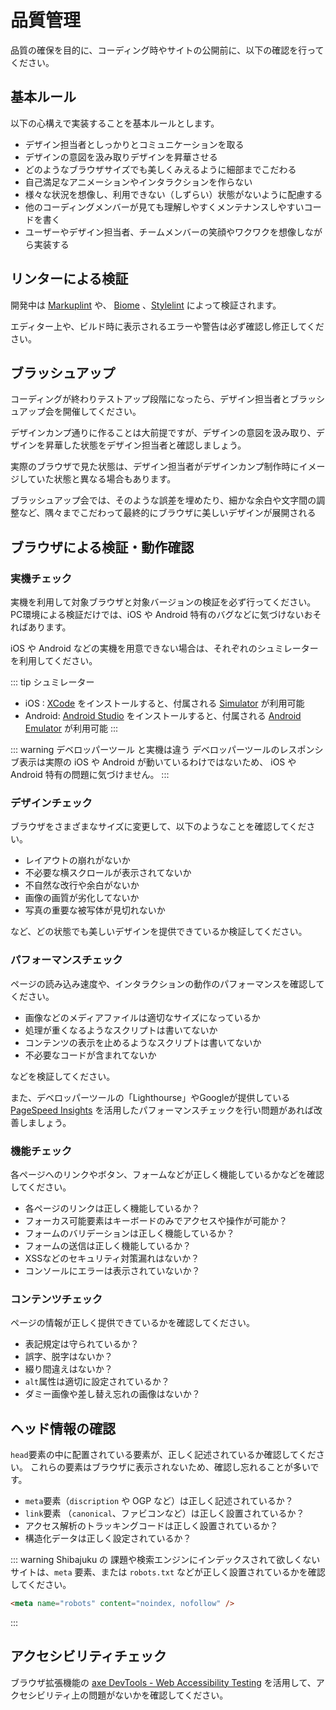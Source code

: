 # 品質管理

品質の確保を目的に、コーディング時やサイトの公開前に、以下の確認を行ってください。

## 基本ルール

以下の心構えで実装することを基本ルールとします。

- デザイン担当者としっかりとコミュニケーションを取る
- デザインの意図を汲み取りデザインを昇華させる
- どのようなブラウザサイズでも美しくみえるように細部までこだわる
- 自己満足なアニメーションやインタラクションを作らない
- 様々な状況を想像し、利用できない（しずらい）状態がないように配慮する
- 他のコーディングメンバーが見ても理解しやすくメンテナンスしやすいコードを書く
- ユーザーやデザイン担当者、チームメンバーの笑顔やワクワクを想像しながら実装する


## リンターによる検証

開発中は [Markuplint](https://marketplace.visualstudio.com/items?itemName=yusukehirao.vscode-markuplint) や、 [Biome](https://marketplace.visualstudio.com/items?itemName=biomejs.biome) 、[Stylelint](https://marketplace.visualstudio.com/items?itemName=stylelint.vscode-stylelint) によって検証されます。

エディター上や、ビルド時に表示されるエラーや警告は必ず確認し修正してください。


## ブラッシュアップ

コーディングが終わりテストアップ段階になったら、デザイン担当者とブラッシュアップ会を開催してください。

デザインカンプ通りに作ることは大前提ですが、デザインの意図を汲み取り、デザインを昇華した状態をデザイン担当者と確認しましょう。

実際のブラウザで見た状態は、デザイン担当者がデザインカンプ制作時にイメージしていた状態と異なる場合もあります。

ブラッシュアップ会では、そのような誤差を埋めたり、細かな余白や文字間の調整など、隅々までこだわって最終的にブラウザに美しいデザインが展開される




## ブラウザによる検証・動作確認



### 実機チェック

実機を利用して対象ブラウザと対象バージョンの検証を必ず行ってください。
PC環境による検証だけでは、iOS や Android 特有のバグなどに気づけないおそればあります。

iOS や Android などの実機を用意できない場合は、それぞれのシュミレーターを利用してください。


::: tip シュミレーター
-  iOS : [XCode](https://developer.apple.com/jp/xcode/) をインストールすると、付属される [Simulator](https://developer.apple.com/documentation/safari-developer-tools/installing-xcode-and-simulators) が利用可能
- Android: [Android Studio](https://developer.android.com/studio?hl=ja) をインストールすると、付属される [Android Emulator](https://developer.android.com/studio/run/emulator?hl=ja) が利用可能
:::


::: warning デベロッパーツール と実機は違う
デベロッパーツールのレスポンシブ表示は実際の iOS や Android が動いているわけではないため、 iOS や Android 特有の問題に気づけません。
:::



### デザインチェック

ブラウザをさまざまなサイズに変更して、以下のようなことを確認してください。

- レイアウトの崩れがないか
- 不必要な横スクロールが表示されてないか
- 不自然な改行や余白がないか
- 画像の画質が劣化してないか
- 写真の重要な被写体が見切れないか

など、どの状態でも美しいデザインを提供できているか検証してください。


### パフォーマンスチェック

ページの読み込み速度や、インタラクションの動作のパフォーマンスを確認してください。

- 画像などのメディアファイルは適切なサイズになっているか
- 処理が重くなるようなスクリプトは書いてないか
- コンテンツの表示を止めるようなスクリプトは書いてないか
- 不必要なコードが含まれてないか

などを検証してください。

また、デベロッパーツールの「Lighthourse」やGoogleが提供している [PageSpeed Insights](https://pagespeed.web.dev/) を活用したパフォーマンスチェックを行い問題があれば改善しましょう。


### 機能チェック

各ページへのリンクやボタン、フォームなどが正しく機能しているかなどを確認してください。

- 各ページのリンクは正しく機能しているか？
- フォーカス可能要素はキーボードのみでアクセスや操作が可能か？
- フォームのバリデーションは正しく機能しているか？
- フォームの送信は正しく機能しているか？
- XSSなどのセキュリティ対策漏れはないか？
- コンソールにエラーは表示されていないか？


### コンテンツチェック

ページの情報が正しく提供できているかを確認してください。

- 表記規定は守られているか？
- 誤字、脱字はないか？
- 綴り間違えはないか？
- `alt`属性は適切に設定されているか？
- ダミー画像や差し替え忘れの画像はないか？



## ヘッド情報の確認


`head`要素の中に配置されている要素が、正しく記述されているか確認してください。
これらの要素はブラウザに表示されないため、確認し忘れることが多いです。

- `meta`要素（`discription` や OGP など）は正しく記述されているか？
- `link`要素 （`canonical`、ファビコンなど）は正しく設置されているか？
- アクセス解析のトラッキングコードは正しく設置されているか？
- 構造化データは正しく設定されているか？


::: warning
Shibajuku の 課題や検索エンジンにインデックスされて欲しくないサイトは、`meta` 要素、または `robots.txt` などが正しく設置されているかを確認してください。

```html
<meta name="robots" content="noindex, nofollow" />
```
:::



## アクセシビリティチェック

ブラウザ拡張機能の [axe DevTools - Web Accessibility Testing](https://chromewebstore.google.com/detail/axe-devtools-web-accessib/lhdoppojpmngadmnindnejefpokejbdd?pli=1) を活用して、アクセシビリティ上の問題がないかを確認してください。
